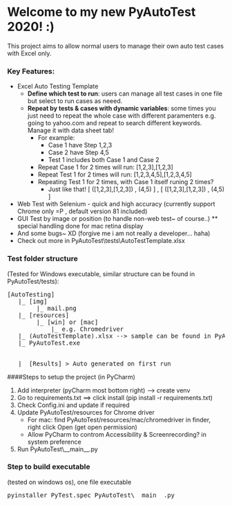# Welcome to my new PyAutoTest 2020!  :)

This project aims to allow normal users to manage their own auto test cases with Excel only.

### Key Features:
* Excel Auto Testing Template
    * **Define which test to run**: users can manage all test cases in one file but select to run cases as neeed.
    * **Repeat by tests & cases with dynamic variables**: some times you just need to repeat the whole case with different paramenters e.g. going to yahoo.com and repeat to search different keywords. Manage it with data sheet tab!
        * For example:
            * Case 1 have Step 1,2,3
            * Case 2 have Step 4,5
            * Test 1 includes both Case 1 and Case 2
        * Repeat Case 1 for 2 times will run: [1,2,3],[1,2,3]
        * Repeat Test 1 for 2 times will run: [1,2,3,4,5],[1,2,3,4,5]
        * Repeating Test 1 for 2 times, with Case 1 itself runing 2 times?
            * Just like that! [ ([1,2,3],[1,2,3]) , (4,5) ] , [ ([1,2,3],[1,2,3]) , (4,5) ]
* Web Test with Selenium - quick and high accuracy (currently support Chrome only =P , default version 81 included)
* GUI Test by image or position (to handle non-web test~ of course..) ** special handling done for mac retina display
* And some bugs~ XD (forgive me i am not really a developer... haha)
* Check out more in PyAutoTest\tests\AutoTestTemplate.xlsx

### Test folder structure 
(Tested for Windows executable, similar structure can be found in PyAutoTest/tests):
<pre>
[AutoTesting]
   |_ [img]
        |_ mail.png
   |_ [resources]
        |_ [win] or [mac]
            |_ e.g. Chromedriver
   |_ (AutoTestTemplate).xlsx --> sample can be found in PyAutoTest/tests
   |_ PyAutoTest.exe
   
   
   |_ [Results] > Auto generated on first run
</pre>


####Steps to setup the project (in PyCharm) 
1. Add interpreter (pyCharm most bottom right) --> create venv
2. Go to requirements.txt ==> click install (pip install -r requirements.txt)
3. Check Config.ini and update if required
4. Update PyAutoTest/resources for Chrome driver
    * For mac: find PyAutoTest/resources/mac/chromedriver in finder, right click Open (get open permission)
    * Allow PyCharm to controm Accessibility & Screenrecording? in system preference
5. Run PyAutoTest\\\_\_main\_\_.py

### Step to build executable
(tested on windows os), one file executable
<pre>
pyinstaller PyTest.spec PyAutoTest\__main__.py
</pre>